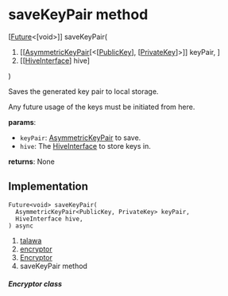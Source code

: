 
<div>

# saveKeyPair method

</div>


[[Future](https://api.flutter.dev/flutter/dart-core/Future-class.html)\<[void\>]]
saveKeyPair(

1.  [[[AsymmetricKeyPair](https://pub.dev/documentation/pointycastle/3.9.1/pointycastle/AsymmetricKeyPair-class.md)[\<[[PublicKey](https://pub.dev/documentation/pointycastle/3.9.1/pointycastle/PublicKey-class.html)],
    [[PrivateKey](https://pub.dev/documentation/pointycastle/3.9.1/pointycastle/PrivateKey-class.html)]\>]]
    keyPair, ]
2.  [[[HiveInterface](https://pub.dev/documentation/hive/2.2.3/hive/HiveInterface-class.html)]
    hive]

)



Saves the generated key pair to local storage.

Any future usage of the keys must be initiated from here.

**params**:

-   `keyPair`:
    [AsymmetricKeyPair](https://pub.dev/documentation/pointycastle/3.9.1/pointycastle/AsymmetricKeyPair-class.html)
    to save.
-   `hive`: The
    [HiveInterface](https://pub.dev/documentation/hive/2.2.3/hive/HiveInterface-class.html)
    to store keys in.

**returns**: None



## Implementation

``` language-dart
Future<void> saveKeyPair(
  AsymmetricKeyPair<PublicKey, PrivateKey> keyPair,
  HiveInterface hive,
) async 
```







1.  [talawa](../../index.md)
2.  [encryptor](../../utils_encryptor/)
3.  [Encryptor](../../utils_encryptor/Encryptor-class.md)
4.  saveKeyPair method

##### Encryptor class







